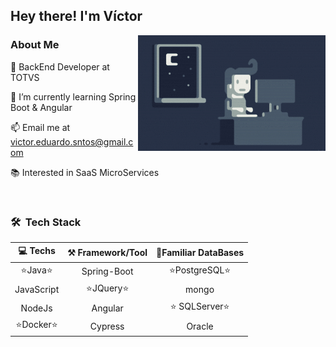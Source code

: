 <h2>Hey there! I'm Víctor</h2>

<img alt="Night Coding" src="https://raw.githubusercontent.com/victorEsantos/victorEsantos/master/assets/Night-Coding.gif" align="right"/>

### About Me

💼   BackEnd Developer at TOTVS

🌱   I’m currently learning Spring Boot & Angular

📫   Email me at victor.eduardo.sntos@gmail.com

📚   Interested in SaaS MicroServices 

<br>

<h3>🛠 &nbsp;Tech Stack</h3>

💻 Techs  | ⚒️ Framework/Tool  |  💾Familiar DataBases
:------------:|:---------------:|:-----------------------:
⭐Java⭐     |  Spring-Boot    |   ⭐PostgreSQL⭐
JavaScript    | ⭐JQuery⭐     |   mongo
NodeJs        |  Angular        |  ⭐ SQLServer⭐
⭐Docker⭐    | Cypress         |   Oracle

